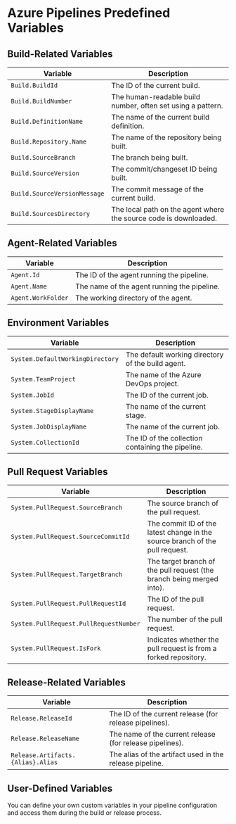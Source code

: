 # Azure Pipelines Predefined Variables

## Build-Related Variables

| Variable                    | Description                                                 |
|-----------------------------|-------------------------------------------------------------|
| `Build.BuildId`             | The ID of the current build.                                |
| `Build.BuildNumber`         | The human-readable build number, often set using a pattern. |
| `Build.DefinitionName`      | The name of the current build definition.                  |
| `Build.Repository.Name`     | The name of the repository being built.                    |
| `Build.SourceBranch`        | The branch being built.                                     |
| `Build.SourceVersion`       | The commit/changeset ID being built.                        |
| `Build.SourceVersionMessage`| The commit message of the current build.                   |
| `Build.SourcesDirectory`    | The local path on the agent where the source code is downloaded.|

## Agent-Related Variables

| Variable              | Description                          |
|-----------------------|--------------------------------------|
| `Agent.Id`            | The ID of the agent running the pipeline.|
| `Agent.Name`          | The name of the agent running the pipeline.|
| `Agent.WorkFolder`    | The working directory of the agent.   |

## Environment Variables

| Variable                        | Description                                      |
|---------------------------------|--------------------------------------------------|
| `System.DefaultWorkingDirectory`| The default working directory of the build agent.|
| `System.TeamProject`            | The name of the Azure DevOps project.            |
| `System.JobId`                  | The ID of the current job.                       |
| `System.StageDisplayName`       | The name of the current stage.                   |
| `System.JobDisplayName`         | The name of the current job.                     |
| `System.CollectionId`           | The ID of the collection containing the pipeline.|

## Pull Request Variables

| Variable                           | Description                                                                |
|------------------------------------|----------------------------------------------------------------------------|
| `System.PullRequest.SourceBranch`   | The source branch of the pull request.                                |
| `System.PullRequest.SourceCommitId` | The commit ID of the latest change in the source branch of the pull request.|
| `System.PullRequest.TargetBranch`   | The target branch of the pull request (the branch being merged into).       |
| `System.PullRequest.PullRequestId`  | The ID of the pull request.                                               |
| `System.PullRequest.PullRequestNumber` | The number of the pull request.                                           |
| `System.PullRequest.IsFork`         | Indicates whether the pull request is from a forked repository.            |

## Release-Related Variables

| Variable                    | Description                                        |
|-----------------------------|----------------------------------------------------|
| `Release.ReleaseId`         | The ID of the current release (for release pipelines).|
| `Release.ReleaseName`       | The name of the current release (for release pipelines).|
| `Release.Artifacts.{Alias}.Alias` | The alias of the artifact used in the release pipeline.|

## User-Defined Variables

You can define your own custom variables in your pipeline configuration and access them during the build or release process.
